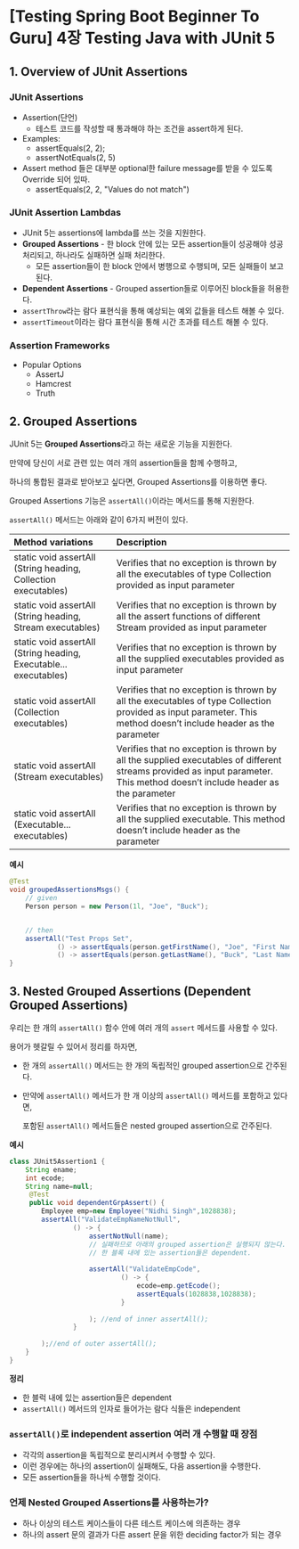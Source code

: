 # [Testing Spring Boot Beginner To Guru] 4장 Testing Java with JUnit 5



## 1. Overview of JUnit Assertions

### JUnit Assertions

- Assertion(단언)
  - 테스트 코드를 작성할 때 통과해야 하는 조건을 assert하게 된다.
- Examples:
  - assertEquals(2, 2);
  - assertNotEquals(2, 5)
- Assert method 들은 대부분 optional한 failure message를 받을 수 있도록 Override 되어 있따.
  - assertEquals(2, 2, "Values do not match")



### JUnit Assertion Lambdas

- JUnit 5는 assertions에 lambda를 쓰는 것을 지원한다.
- **Grouped Assertions** - 한 block 안에 있는 모든 assertion들이 성공해야 성공처리되고, 하나라도 실패하면 실패 처리한다.
  - 모든 assertion들이 한 block 안에서 병행으로 수행되며, 모든 실패들이 보고된다.
- **Dependent Assertions** - Grouped assertion들로 이루어진 block들을 허용한다.
- `assertThrow`라는 람다 표현식을 통해 예상되는 예외 값들을 테스트 해볼 수 있다.
- `assertTimeout`이라는 람다 표현식을 통해 시간 초과를 테스트 해볼 수 있다.





### Assertion Frameworks

- Popular Options
  - AssertJ
  - Hamcrest
  - Truth







## 2. Grouped Assertions

JUnit 5는 **Grouped Assertions**라고 하는 새로운 기능을 지원한다.

만약에 당신이 서로 관련 있는 여러 개의 assertion들을 함께 수행하고, 

하나의 통합된 결과로 받아보고 싶다면, Grouped Assertions를 이용하면 좋다.



Grouped Assertions 기능은 `assertAll()`이라는 메서드를 통해 지원한다.



`assertAll()` 메서드는 아래와 같이 6가지 버전이 있다.

| Method variations                                            | Description                                                  |
| :----------------------------------------------------------- | :----------------------------------------------------------- |
| static void assertAll (String heading, Collection executables) | Verifies that no exception is thrown by all the executables of type Collection provided as input parameter |
| static void assertAll (String heading, Stream executables)   | Verifies that no exception is thrown by all the assert functions of different Stream provided as input parameter |
| static void assertAll (String heading, Executable... executables) | Verifies that no exception is thrown by all the supplied executables provided as input parameter |
| static void assertAll (Collection executables)               | Verifies that no exception is thrown by all the executables of type Collection provided as input parameter. This method doesn’t include header as the parameter |
| static void assertAll (Stream executables)                   | Verifies that no exception is thrown by all the supplied executables of different streams provided as input parameter. This method doesn’t include header as the parameter |
| static void assertAll (Executable... executables)            | Verifies that no exception is thrown by all the supplied executable. This method doesn’t include header as the parameter |



**예시**

```java
@Test
void groupedAssertionsMsgs() {
    // given
    Person person = new Person(1l, "Joe", "Buck");


    // then
    assertAll("Test Props Set",
            () -> assertEquals(person.getFirstName(), "Joe", "First Name failed"),
            () -> assertEquals(person.getLastName(), "Buck", "Last Name failed"));
}
```





## 3. Nested Grouped Assertions (Dependent Grouped Assertions)

우리는 한 개의 `assertAll()` 함수 안에 여러 개의 `assert` 메서드를 사용할 수 있다.



용어가 헷갈릴 수 있어서 정리를 하자면,

- 한 개의 `assertAll()` 메서드는 한 개의 독립적인 grouped assertion으로 간주된다.

- 만약에 `assertAll()` 메서드가 한 개 이상의 `assertAll()` 메서드를 포함하고 있다면,

  포함된 `assertAll()` 메서드들은 nested grouped assertion으로 간주된다.



**예시**

```java
class JUnit5Assertion1 {
    String ename;
    int ecode;
    String name=null;
     @Test
     public void dependentGrpAssert() {      
        Employee emp=new Employee("Nidhi Singh",1028838);   
        assertAll("ValidateEmpNameNotNull",
                () -> {  
                    assertNotNull(name); 
                    // 실패하므로 아래의 grouped assertion은 실행되지 않는다.
                    // 한 블록 내에 있는 assertion들은 dependent.
                     
                    assertAll("ValidateEmpCode",
                            () -> {
                                ecode=emp.getEcode();
                                assertEquals(1028838,1028838);
                            }
                             
                    ); //end of inner assertAll();
                }
                     
        );//end of outer assertAll();   
    }    
}
```



**정리**

- 한 블럭 내에 있는 assertion들은 dependent
- `assertAll()` 메서드의 인자로 들어가는 람다 식들은 independent







### `assertAll()`로 independent assertion 여러 개 수행할 때 장점

- 각각의 assertion을 독립적으로 분리시켜서 수행할 수 있다.
- 이런 경우에는 하나의 assertion이 실패해도, 다음 assertion을 수행한다.
- 모든 assertion들을 하나씩 수행할 것이다.





### 언제 Nested Grouped Assertions를 사용하는가?

- 하나 이상의 테스트 케이스들이 다른 테스트 케이스에 의존하는 경우
- 하나의 assert 문의 결과가 다른 assert 문을 위한 deciding factor가 되는 경우